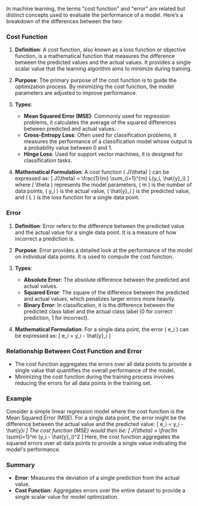 In machine learning, the terms "cost function" and "error" are related but distinct concepts used to evaluate the performance of a model. Here’s a breakdown of the differences between the two:

### Cost Function

1. **Definition**: A cost function, also known as a loss function or objective function, is a mathematical function that measures the difference between the predicted values and the actual values. It provides a single scalar value that the learning algorithm aims to minimize during training.

2. **Purpose**: The primary purpose of the cost function is to guide the optimization process. By minimizing the cost function, the model parameters are adjusted to improve performance.

3. **Types**:
   - **Mean Squared Error (MSE)**: Commonly used for regression problems, it calculates the average of the squared differences between predicted and actual values.
   - **Cross-Entropy Loss**: Often used for classification problems, it measures the performance of a classification model whose output is a probability value between 0 and 1.
   - **Hinge Loss**: Used for support vector machines, it is designed for classification tasks.

4. **Mathematical Formulation**: A cost function \( J(\theta) \) can be expressed as:
   \[
   J(\theta) = \frac{1}{m} \sum_{i=1}^{m} L(y_i, \hat{y}_i)
   \]
   where \( \theta \) represents the model parameters, \( m \) is the number of data points, \( y_i \) is the actual value, \( \hat{y}_i \) is the predicted value, and \( L \) is the loss function for a single data point.

### Error

1. **Definition**: Error refers to the difference between the predicted value and the actual value for a single data point. It is a measure of how incorrect a prediction is.

2. **Purpose**: Error provides a detailed look at the performance of the model on individual data points. It is used to compute the cost function.

3. **Types**:
   - **Absolute Error**: The absolute difference between the predicted and actual values.
   - **Squared Error**: The square of the difference between the predicted and actual values, which penalizes larger errors more heavily.
   - **Binary Error**: In classification, it is the difference between the predicted class label and the actual class label (0 for correct prediction, 1 for incorrect).

4. **Mathematical Formulation**: For a single data point, the error \( e_i \) can be expressed as:
   \[
   e_i = y_i - \hat{y}_i
   \]

### Relationship Between Cost Function and Error

- The cost function aggregates the errors over all data points to provide a single value that quantifies the overall performance of the model.
- Minimizing the cost function during the training process involves reducing the errors for all data points in the training set.

### Example

Consider a simple linear regression model where the cost function is the Mean Squared Error (MSE). For a single data point, the error might be the difference between the actual value and the predicted value:
\[
e_i = y_i - \hat{y}_i
\]
The cost function (MSE) would then be:
\[
J(\theta) = \frac1m \sum_{i=1}^m (y_i - \hat{y}_i)^2
\]
Here, the cost function aggregates the squared errors over all data points to provide a single value indicating the model's performance.

### Summary

- **Error**: Measures the deviation of a single prediction from the actual value.
- **Cost Function**: Aggregates errors over the entire dataset to provide a single scalar value for model optimization.
